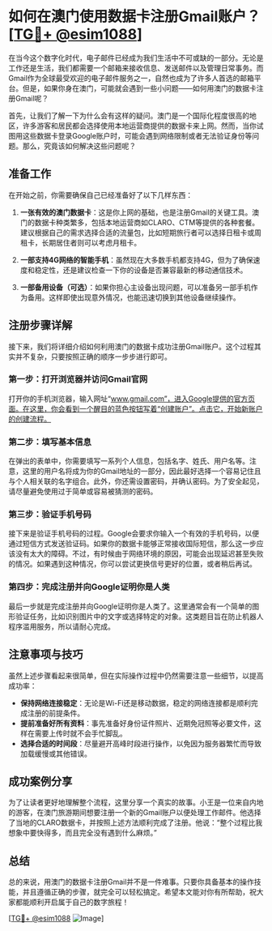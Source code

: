 # 如何在澳门使用数据卡注册Gmail账户？[[TG💪+ @esim1088](https://t.me/s/esim1088)]

在当今这个数字化时代，电子邮件已经成为我们生活中不可或缺的一部分。无论是工作还是生活，我们都需要一个邮箱来接收信息、发送邮件以及管理日常事务。而Gmail作为全球最受欢迎的电子邮件服务之一，自然也成为了许多人首选的邮箱平台。但是，如果你身在澳门，可能就会遇到一些小问题——如何用澳门的数据卡注册Gmail呢？

首先，让我们了解一下为什么会有这样的疑问。澳门是一个国际化程度很高的地区，许多游客和居民都会选择使用本地运营商提供的数据卡来上网。然而，当你试图用这些数据卡登录Google账户时，可能会遇到网络限制或者无法验证身份等问题。那么，究竟该如何解决这些问题呢？

## 准备工作

在开始之前，你需要确保自己已经准备好了以下几样东西：

1. **一张有效的澳门数据卡**：这是你上网的基础，也是注册Gmail的关键工具。澳门的数据卡种类繁多，包括本地运营商如CLARO、CTM等提供的各种套餐。建议根据自己的需求选择合适的流量包，比如短期旅行者可以选择日租卡或周租卡，长期居住者则可以考虑月租卡。

2. **一部支持4G网络的智能手机**：虽然现在大多数手机都支持4G，但为了确保速度和稳定性，还是建议检查一下你的设备是否兼容最新的移动通信技术。

3. **一部备用设备（可选）**：如果你担心主设备出现问题，可以准备另一部手机作为备用。这样即使出现意外情况，也能迅速切换到其他设备继续操作。

## 注册步骤详解

接下来，我们将详细介绍如何利用澳门的数据卡成功注册Gmail账户。这个过程其实并不复杂，只要按照正确的顺序一步步进行即可。

### 第一步：打开浏览器并访问Gmail官网

打开你的手机浏览器，输入网址“www.gmail.com”，进入Google提供的官方页面。在这里，你会看到一个醒目的蓝色按钮写着“创建账户”。点击它，开始新账户的创建流程。

### 第二步：填写基本信息

在弹出的表单中，你需要填写一系列个人信息，包括名字、姓氏、用户名等。注意，这里的用户名将成为你的Gmail地址的一部分，因此最好选择一个容易记住且与个人相关联的名字组合。此外，你还需设置密码，并确认密码。为了安全起见，请尽量避免使用过于简单或容易被猜测的密码。

### 第三步：验证手机号码

接下来是验证手机号码的过程。Google会要求你输入一个有效的手机号码，以便通过短信方式发送验证码。如果你的数据卡能够正常接收国际短信，那么这一步应该没有太大的障碍。不过，有时候由于网络环境的原因，可能会出现延迟甚至失败的情况。如果遇到这种情况，你可以尝试更换信号更好的位置，或者稍后再试。

### 第四步：完成注册并向Google证明你是人类

最后一步就是完成注册并向Google证明你是人类了。这里通常会有一个简单的图形验证任务，比如识别图片中的文字或选择特定的对象。这类题目旨在防止机器人程序滥用服务，所以请耐心完成。

## 注意事项与技巧

虽然上述步骤看起来很简单，但在实际操作过程中仍然需要注意一些细节，以提高成功率：

- **保持网络连接稳定**：无论是Wi-Fi还是移动数据，稳定的网络连接都是顺利完成注册的前提条件。
- **提前准备好所有资料**：事先准备好身份证件照片、近期免冠照等必要文件，这样在需要上传时就不会手忙脚乱。
- **选择合适的时间段**：尽量避开高峰时段进行操作，以免因为服务器繁忙而导致加载缓慢或其他错误。

## 成功案例分享

为了让读者更好地理解整个流程，这里分享一个真实的故事。小王是一位来自内地的游客，在澳门旅游期间想要注册一个新的Gmail账户以便处理工作邮件。他选择了当地的CLARO数据卡，并按照上述方法顺利完成了注册。他说：“整个过程比我想象中要快得多，而且完全没有遇到什么麻烦。”

## 总结

总的来说，用澳门的数据卡注册Gmail并不是一件难事。只要你具备基本的操作技能，并且遵循正确的步骤，就完全可以轻松搞定。希望本文能对你有所帮助，祝大家都能顺利开启属于自己的数字旅程！

[[TG💪+ @esim1088](https://t.me/s/esim1088) ![Image](https://i.postimg.cc/4NQfJmqS/Snipaste-2025-05-13-00-14-12.png)]